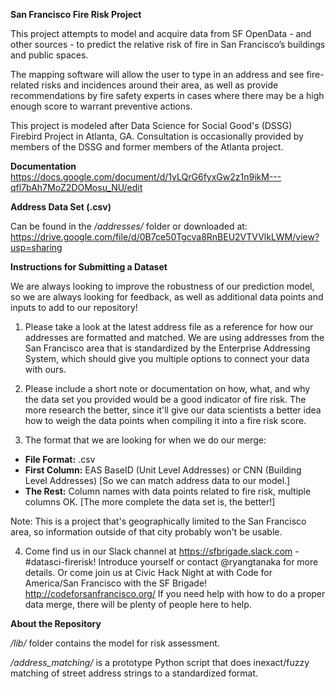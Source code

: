 <b>San Francisco Fire Risk Project</b></br>

This project attempts to model and acquire data from SF OpenData - and other sources - to predict the relative risk of fire in San Francisco’s buildings and public spaces.

The mapping software will allow the user to type in an address and see fire-related risks and incidences around their area, as well as provide recommendations by fire safety experts in cases where there may be a high enough score to warrant preventive actions.

This project is modeled after Data Science for Social Good's (DSSG) Firebird Project in Atlanta, GA. Consultation is occasionally provided by members of the DSSG and former members of the Atlanta project.

<b>Documentation</b></br>
https://docs.google.com/document/d/1yLQrG6fyxGw2z1n9ikM---qfl7bAh7MoZ2DOMosu_NU/edit

<b>Address Data Set (.csv)</b></br>

Can be found in the <i>/addresses/</i> folder or downloaded at:
https://drive.google.com/file/d/0B7ce50Tgcva8RnBEU2VTVVlkLWM/view?usp=sharing

<b>Instructions for Submitting a Dataset</b></br>

We are always looking to improve the robustness of our prediction model, so we are always looking for feedback, as well as additional data points and inputs to add to our repository!

1.  Please take a look at the latest address file as a reference for how our addresses are formatted and matched.  We are using addresses from the San Francisco area that is standardized by the Enterprise Addressing System, which should give you multiple options to connect your data with ours.

2.  Please include a short note or documentation on how, what, and why the data set you provided would be a good indicator of fire risk.  The more research the better, since it'll give our data scientists a better idea how to weigh the data points when compiling it into a fire risk score.

3.  The format that we are looking for when we do our merge:

- <b>File Format:</b> .csv
- <b>First Column:</b> EAS BaseID (Unit Level Addresses) or CNN (Building Level Addresses) [So we can match address data to our model.]
- <b>The Rest:</b> Column names with data points related to fire risk, multiple columns OK.  [The more complete the data set is, the better!]

Note: This is a project that's geographically limited to the San Francisco area, so information outside of that city probably won't be usable.

4.  Come find us in our Slack channel at https://sfbrigade.slack.com - #datasci-firerisk!  Introduce yourself or contact @ryangtanaka for more details.  Or come join us at Civic Hack Night at with Code for America/San Francisco with the SF Brigade!  http://codeforsanfrancisco.org/  If you need help with how to do a proper data merge, there will be plenty of people here to help.

<b>About the Repository</b></br>

<i>/lib/</i> folder contains the model for risk assessment.

<i>/address_matching/</i> is a prototype Python script that does inexact/fuzzy matching of street address strings to a standardized format.
